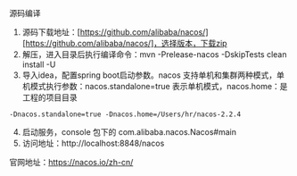 源码编译
1. 源码下载地址：[https://github.com/alibaba/nacos/][https://github.com/alibaba/nacos/]，选择版本，下载zip
2. 解压，进入目录后执行编译命令：mvn -Prelease-nacos -DskipTests clean install -U
3. 导入idea，配置spring boot启动参数。nacos 支持单机和集群两种模式，单机模式执行参数：nacos.standalone=true 表示单机模式，nacos.home：是工程的项目目录
``` 
-Dnacos.standalone=true -Dnacos.home=/Users/hr/nacos-2.2.4
``` 
4. 启动服务，console 包下的 com.alibaba.nacos.Nacos#main
5. 访问地址：http://localhost:8848/nacos

官网地址：https://nacos.io/zh-cn/